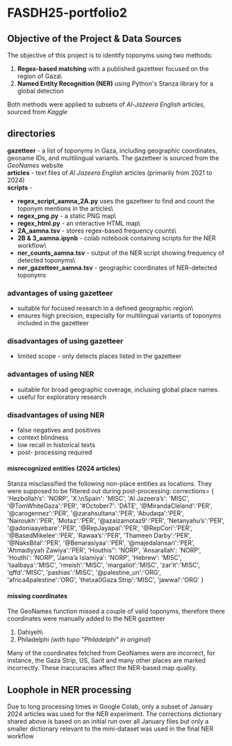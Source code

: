 # FASDH25-portfolio2

## Objective of the Project & Data Sources  
The objective of this project is to identify toponyms using two methods:
1. **Regex-based matching** with a published gazetteer focused on the region of Gaza\
2. **Named Entity Recognition (NER)** using Python's Stanza library for a global detection

Both methods were applied to subsets of *Al-Jazeera English* articles, sourced from *Kaggle*


## directories

**gazetteer** - a list of toponyms in Gaza, including geographic coordinates, geoname IDs, and multilingual variants. The gazetteer is sourced from the *GeoNames* website\
**articles** - text files of *Al Jazeera English* articles (primarily from 2021 to 2024)\
**scripts** -
- **regex_script_aamna_2A.py** uses the gazetteer to find and count the toponym mentions in the articles\
- **regex_png.py** - a static PNG map\
- **regex_html.py** - an interactive HTML map\
- **2A_aamna.tsv** - stores regex-based frequency counts\
- **2B & 3_aamna.ipynb** - colab notebook containing scripts for the NER workflow\
- **ner_counts_aamna.tsv** - output of the NER script showing frequency of detected toponyms\
- **ner_gazetteer_aamna.tsv** - geographic coordinates of NER-detected toponyms

### advantages of using gazetteer

- suitable for focused research in a defined geographic region\
- ensures high precision, especially for multilingual variants of toponyms included in the gazetteer

### disadvantages of using gazetteer
- limited scope - only detects places listed in the gazetteer

### advantages of using NER
- suitable for broad geographic coverage, inclusing global place names.
- useful for exploratory research

### disadvantages of using NER 

- false negatives and positives
- context blindness
- low recall in historical texts
- post- processing required

#### misrecognized entities (2024 articles)
Stanza misclassified the following non-place entities as locations. They were supposed to be filtered out during post-processing:
corrections= {
    'Hezbollah’s': 'NORP',
    'X.\nSpain': 'MISC',
    'Al Jazeera’s': 'MISC',
    '@TomWhiteGaza':'PER',
    '#October7': 'DATE',
    '@MirandaCleland':'PER',
    '@carogennez':'PER',
    '@zarahsultana':'PER',
    'Abudaqa':'PER',
    'Nairoukh':'PER',
    'Motaz':'PER',
    '@azaizamotaz9':'PER',
    'Netanyahu’s':'PER',
    '@adoniaayebare':'PER',
    '@RepJayapal':'PER',
    '@RepCori':'PER',
    '@BasedMikelee':'PER',
    'Rawaa’s':'PER',
    'Thameen Darby':'PER',
    '@NaksBilal':'PER',
    '@Benarasiyaa':'PER',
    '@majedalansari':'PER',
    'Ahmadiyyah Zawiya':'PER',
    'Houthis’': 'NORP',
    'Ansarallah': 'NORP',
    'Houthi': 'NORP',
    'Jama’a Islamiya': 'NORP',
    'Hebrew': 'MISC',
    'taalbaya':'MISC',
    'rmeish':'MISC',
    'margaliot':'MISC',
    'zar’it':'MISC',
    'qffd':'MISC',
    'pashias':'MISC',
    '@palestine_un':'ORG',
    'africa4palestine':'ORG',
    'the\xa0Gaza Strip':'MISC',
    'jawwal':'ORG'
}

#### missing coordinates
The GeoNames function missed a couple of valid toponyms, therefore there coordinates were manually added to the NER gazetteer
1. Dahiyeh\
2. Philadelphi *(with tupo "Philadelphi" in original)*

Many of the coordinates fetched from GeoNames were are incorrect, for instance, the Gaza Strip, US, Sarit and many other places are marked incorrectly. These inaccuracies affect the NER-based map quality.

## Loophole in NER processing
Due to long processing times in Google Colab, only a subset of January 2024 articles was used for the NER experiment. The corrections dictionary shared above is based on an initial run over all January files but only a smaller dictionary relevant to the mini-dataset was used in the final NER workflow
